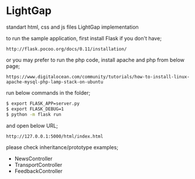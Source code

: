 LightGap
========

standart html, css and js files LightGap implementation 

to run the sample application, first install Flask if you don't have;
```
http://flask.pocoo.org/docs/0.11/installation/
```

or you may prefer to run the php code, install apache and php from below page;
```
https://www.digitalocean.com/community/tutorials/how-to-install-linux-apache-mysql-php-lamp-stack-on-ubuntu
```

run below commands in the folder;
```sh
$ export FLASK_APP=server.py
$ export FLASK_DEBUG=1
$ python -m flask run
```

and open below URL;
```
http://127.0.0.1:5000/html/index.html
```

please check inheritance/prototype examples;
 - NewsController
 - TransportController 
 - FeedbackController
